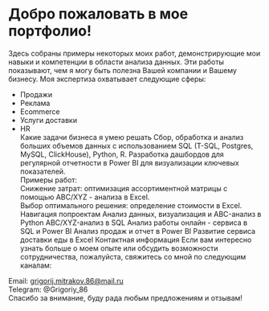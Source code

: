 # Добро пожаловать в мое портфолио!
Здесь собраны примеры некоторых моих работ, демонстрирующие мои навыки и компетенции в области анализа данных. Эти работы показывают, чем я могу быть полезна Вашей компании и Вашему бизнесу. Моя экспертиза охватывает следующие сферы:

- Продажи
- Реклама 
- Ecommerce 
- Услуги доставки
- HR  
Какие задачи бизнеса я умею решать
Сбор, обработка и анализ больших объемов данных с использованием SQL (T-SQL, Postgres, MySQL, ClickHouse), Python, R.
Разработка дашбордов для регулярной отчетности в Power BI для визуализации ключевых показателей.  
Примеры работ:  
Снижение затрат: оптимизация ассортиментной матрицы с помощью ABC/XYZ - анализа в Excel.  
Выбор оптимального решения: определение стоимости в Excel.
Навигация попроектам
Анализ данных, визуализация и ABC-анализ в Python
ABC/XYZ-анализ в SQL
Анализ работы онлайн - сервиса в SQL и Power BI
Анализ продаж и отчет в Power BI
Развитие сервиса доставки еды в Excel
Контактная информация
Если вам интересно узнать больше о моем опыте или обсудить возможности сотрудничества, пожалуйста, свяжитесь со мной по следующим каналам:

Email: grigorij.mitrakov.86@mail.ru  
Telegram: @Grigoriy_86  
Спасибо за внимание, буду рада любым предложениям и отзывам!
